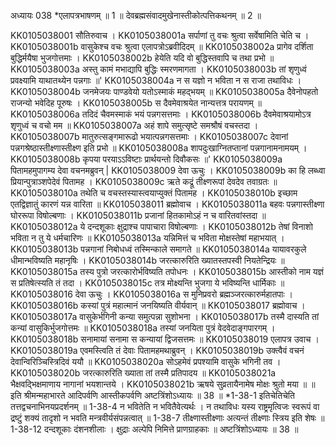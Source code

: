 अध्यायः 038
*एलापत्रभाषणम् ॥ 1 ॥ देवब्रह्मसंवादमुखेनास्तीकोत्पत्तिकथनम् ॥ 2 ॥ 

KK0105038001	सौतिरुवाच । 
KK0105038001a	सर्पाणां तु वचः श्रुत्वा सर्वेषामिति चेति च ।
KK0105038001b	वासुकेश्च वचः श्रुत्वा एलापत्रोऽब्रवीदिदम् ॥
KK0105038002a	प्रागेव दर्शिता बुद्धिर्मयैषा भुजगोत्तमाः ।
KK0105038002b	हेयेति यदि वो बुद्धिस्तवापि च तथा प्रभो ॥
KK0105038003a	अस्तु कामं मभाद्यापि बुद्धिः स्मरणमागता ।
KK0105038003b	तां शृणुध्वं प्रवक्ष्यामि याथातथ्येन पन्नगाः ॥' 
KK0105038004a	न स यज्ञो न भविता न स राजा तथाविधः ।
KK0105038004b	जनमेजयः पाण्डवेयो यतोऽस्माकं महद्भयम् ॥
KK0105038005a	दैवेनोपहतो राजन्यो भवेदिह पूरुषः ।
KK0105038005b	स दैवमेवाश्रयेत नान्यत्तत्र परायणम् ॥
KK0105038006a	तदिदं चैवमस्माकं भयं पन्नगसत्तमाः ।
KK0105038006b	दैवमेवाश्रयामोऽत्र शृणुध्वं च वचो मम ॥
KK0105038007a	अहं शापे समुत्सृष्टे समश्रौषं वचस्तदा ।
KK0105038007b	मातुरुत्सङ्गमारूढो भयात्पन्नगसत्तमाः । 
KK0105038007c	देवानां पन्नगश्रेष्ठास्तीक्ष्णास्तीक्ष्ण इति प्रभो ॥ 
KK0105038008a	शापदुःखाग्नितप्तानां पन्नगानामनामयम् ।
KK0105038008b	कृपया परयाऽऽविष्टाः प्रार्थयन्तो दिवौकसः ॥' 
KK0105038009a	पितामहमुपागम्य देवा वचनमब्रुवन् |
KK0105038009	देवा ऊचुः । 
KK0105038009b	का हि लब्ध्वा प्रियान्पुत्राञ्शपेदेवं पितामह ।
KK0105038009c	ऋते कद्रूं तीक्ष्णरूपां देवदेव तवाग्रतः ॥
KK0105038010a	तथेति च वचस्तस्यास्त्वयाप्युक्तं पितामह ।
KK0105038010b	इच्छाम एतद्विज्ञातुं कारणं यन्न वारिता ॥
KK0105038011	ब्रह्मोवाच । 
KK0105038011a	बहवः पन्नगास्तीक्ष्णा घोररूपा विषोल्बणाः ।
KK0105038011b	प्रजानां हितकामोऽहं न च वारितवांस्तदा ॥
KK0105038012a	ये दन्दशूकाः क्षुद्राश्च पापाचारा विषोल्बणाः ।
KK0105038012b	तेषां विनाशो भविता न तु ये धर्मचारिणः ॥
KK0105038013a	यन्निमित्तं च भविता मोक्षस्तेषां महाभयात् ।
KK0105038013b	पन्नगानां निबोधध्वं तस्मिन्काले समागते ॥
KK0105038014a	यायावरकुले धीमान्भविष्यति महानृषिः ।
KK0105038014b	जरत्कारुरिति ख्यातस्तपस्वी नियतेन्द्रियः ॥
KK0105038015a	तस्य पुत्रो जरत्कारोर्भविष्यति तपोधनः ।
KK0105038015b	आस्तीको नाम यज्ञं स प्रतिषेत्स्यति तं तदा । 
KK0105038015c	तत्र मोक्ष्यन्ति भुजगा ये भविष्यन्ति धार्मिकाः ॥ 
KK0105038016	देवा ऊचुः । 
KK0105038016a	स मुनिप्रवरो ब्रह्मञ्जरत्कारुर्महातपाः ।
KK0105038016b	कस्यां पुत्रं महात्मानं जनयिष्यति वीर्यवान् ॥
KK0105038017	ब्रह्मोवाच । 
KK0105038017a	वासुकेर्भगिनी कन्या समुत्पन्ना सुशोभना ।
KK0105038017b	तस्मै दास्यति तां कन्यां वासुकिर्भुजगोत्तमः ॥
KK0105038018a	तस्यां जनयिता पुत्रं वेदवेदाङ्गपारगम् ।
KK0105038018b	सनामायां सनामा स कन्यायां द्विजसत्तमः ॥ 
KK0105038019	एलापत्र उवाच । 
KK0105038019a	एवमस्त्विति तं देवाः पितामहमथाब्रुवन् ।
KK0105038019b	उक्त्वैवं वचनं देवान्विरिञ्चिस्त्रिदिवं ययौ ॥
KK0105038020a	सोऽहमेवं प्रपश्यामि वासुके भगिनी तव ।
KK0105038020b	जरत्कारुरिति ख्याता तां तस्मै प्रतिपादय ॥
KK0105038021a	भैक्षवद्भिक्षमाणाय नागानां भयशान्तये ।
KK0105038021b	ऋषये सुव्रतायैनामेष मोक्षः श्रुतो मया ॥ ॥
इति श्रीमन्महाभारते आदिपर्वणि आस्तीकपर्वणि अष्टत्रिंशोऽध्यायः ॥ 38 ॥ 
*1-38-1 इतिचेतिचेति तत्तद्वचनाभिनयप्रदर्शनम् ॥ 1-38-4 न भवितेति न भवितैवेत्यर्थः । न तथाविधः यस्य राष्ट्रमृत्विजः स्वरूपं वा द्रष्टुं शक्यं तादृशो न भवति मन्त्रवीर्यसंपन्नत्वात् ॥ 1-38-7 तीक्ष्णास्तीक्ष्णाः अत्यन्तं तीक्ष्णाः स्त्रिय इति शेषः ॥ 1-38-12 दन्दशूकाः दंशनशीलाः । क्षुद्राः अल्पेपि निमित्ते प्राणग्राहकाः ॥ अष्टत्रिंशोऽध्यायः ॥ 38 ॥ 
